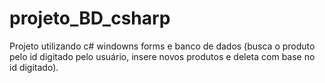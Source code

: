# projeto_BD_csharp
 Projeto utilizando c# windowns forms e banco de dados (busca o produto pelo id digitado pelo usuário, insere novos produtos e deleta com base no id digitado).
